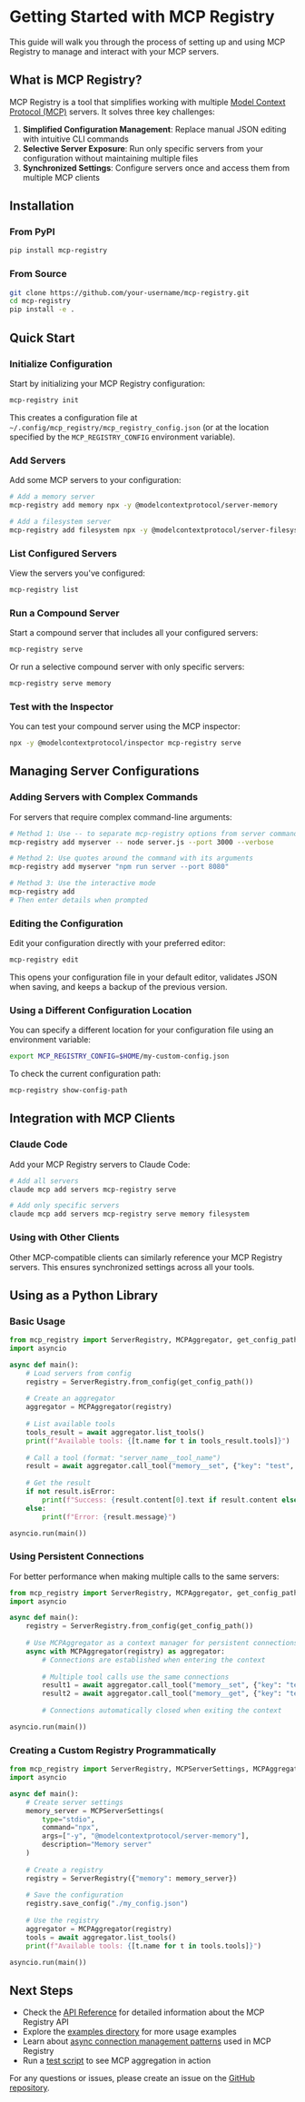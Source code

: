 # Getting Started with MCP Registry

This guide will walk you through the process of setting up and using MCP Registry to manage and interact with your MCP servers.

## What is MCP Registry?

MCP Registry is a tool that simplifies working with multiple [Model Context Protocol (MCP)](https://modelcontextprotocol.io) servers. It solves three key challenges:

1. **Simplified Configuration Management**: Replace manual JSON editing with intuitive CLI commands
2. **Selective Server Exposure**: Run only specific servers from your configuration without maintaining multiple files
3. **Synchronized Settings**: Configure servers once and access them from multiple MCP clients

## Installation

### From PyPI

```bash
pip install mcp-registry
```

### From Source

```bash
git clone https://github.com/your-username/mcp-registry.git
cd mcp-registry
pip install -e .
```

## Quick Start

### Initialize Configuration

Start by initializing your MCP Registry configuration:

```bash
mcp-registry init
```

This creates a configuration file at `~/.config/mcp_registry/mcp_registry_config.json` (or at the location specified by the `MCP_REGISTRY_CONFIG` environment variable).

### Add Servers

Add some MCP servers to your configuration:

```bash
# Add a memory server
mcp-registry add memory npx -y @modelcontextprotocol/server-memory

# Add a filesystem server
mcp-registry add filesystem npx -y @modelcontextprotocol/server-filesystem
```

### List Configured Servers

View the servers you've configured:

```bash
mcp-registry list
```

### Run a Compound Server

Start a compound server that includes all your configured servers:

```bash
mcp-registry serve
```

Or run a selective compound server with only specific servers:

```bash
mcp-registry serve memory
```

### Test with the Inspector

You can test your compound server using the MCP inspector:

```bash
npx -y @modelcontextprotocol/inspector mcp-registry serve
```

## Managing Server Configurations

### Adding Servers with Complex Commands

For servers that require complex command-line arguments:

```bash
# Method 1: Use -- to separate mcp-registry options from server command flags
mcp-registry add myserver -- node server.js --port 3000 --verbose

# Method 2: Use quotes around the command with its arguments
mcp-registry add myserver "npm run server --port 8080"

# Method 3: Use the interactive mode
mcp-registry add
# Then enter details when prompted
```

### Editing the Configuration

Edit your configuration directly with your preferred editor:

```bash
mcp-registry edit
```

This opens your configuration file in your default editor, validates JSON when saving, and keeps a backup of the previous version.

### Using a Different Configuration Location

You can specify a different location for your configuration file using an environment variable:

```bash
export MCP_REGISTRY_CONFIG=$HOME/my-custom-config.json
```

To check the current configuration path:

```bash
mcp-registry show-config-path
```

## Integration with MCP Clients

### Claude Code

Add your MCP Registry servers to Claude Code:

```bash
# Add all servers
claude mcp add servers mcp-registry serve

# Add only specific servers
claude mcp add servers mcp-registry serve memory filesystem
```

### Using with Other Clients

Other MCP-compatible clients can similarly reference your MCP Registry servers. This ensures synchronized settings across all your tools.

## Using as a Python Library

### Basic Usage

```python
from mcp_registry import ServerRegistry, MCPAggregator, get_config_path
import asyncio

async def main():
    # Load servers from config
    registry = ServerRegistry.from_config(get_config_path())
    
    # Create an aggregator
    aggregator = MCPAggregator(registry)
    
    # List available tools
    tools_result = await aggregator.list_tools()
    print(f"Available tools: {[t.name for t in tools_result.tools]}")
    
    # Call a tool (format: "server_name__tool_name")
    result = await aggregator.call_tool("memory__set", {"key": "test", "value": "Hello"})
    
    # Get the result
    if not result.isError:
        print(f"Success: {result.content[0].text if result.content else ''}")
    else:
        print(f"Error: {result.message}")

asyncio.run(main())
```

### Using Persistent Connections

For better performance when making multiple calls to the same servers:

```python
from mcp_registry import ServerRegistry, MCPAggregator, get_config_path
import asyncio

async def main():
    registry = ServerRegistry.from_config(get_config_path())
    
    # Use MCPAggregator as a context manager for persistent connections
    async with MCPAggregator(registry) as aggregator:
        # Connections are established when entering the context
        
        # Multiple tool calls use the same connections
        result1 = await aggregator.call_tool("memory__set", {"key": "test", "value": "Hello"})
        result2 = await aggregator.call_tool("memory__get", {"key": "test"})
        
        # Connections automatically closed when exiting the context

asyncio.run(main())
```

### Creating a Custom Registry Programmatically

```python
from mcp_registry import ServerRegistry, MCPServerSettings, MCPAggregator
import asyncio

async def main():
    # Create server settings
    memory_server = MCPServerSettings(
        type="stdio",
        command="npx",
        args=["-y", "@modelcontextprotocol/server-memory"],
        description="Memory server"
    )
    
    # Create a registry
    registry = ServerRegistry({"memory": memory_server})
    
    # Save the configuration
    registry.save_config("./my_config.json")
    
    # Use the registry
    aggregator = MCPAggregator(registry)
    tools = await aggregator.list_tools()
    print(f"Available tools: {[t.name for t in tools.tools]}")

asyncio.run(main())
```

## Next Steps

- Check the [API Reference](api_reference.md) for detailed information about the MCP Registry API
- Explore the [examples directory](../examples/) for more usage examples
- Learn about [async connection management patterns](async-connection-management.md) used in MCP Registry
- Run a [test script](../tests/test_mcp_aggregator.py) to see MCP aggregation in action

For any questions or issues, please create an issue on the [GitHub repository](https://github.com/your-username/mcp-registry/issues).